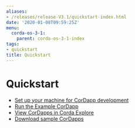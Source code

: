 ```yaml
---
aliases:
- /releases/release-V3.1/quickstart-index.html
date: '2020-01-08T09:59:25Z'
menu:
  corda-os-3-1:
    parent: corda-os-3-1-index
tags:
- quickstart
title: Quickstart
---
```



# Quickstart


* [Set up your machine for CorDapp development](getting-set-up.md)
* [Run the Example CorDapp](tutorial-cordapp.md)
* [View CorDapps in Corda Explore](http://explore.corda.zone/)
* [Download sample CorDapps](https://www.corda.net/samples/)

